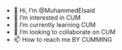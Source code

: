 - 👋 Hi, I’m @MuhammedElsaid
- 👀 I’m interested in CUM
- 🌱 I’m currently learning CUM
- 💞️ I’m looking to collaborate on CUM
- 📫 How to reach me BY CUMMING

<!---
MuhammedElsaid/MuhammedElsaid is a ✨ special ✨ repository because its `README.md` (this file) appears on your GitHub profile.
You can click the Preview link to take a look at your changes.
H79A2-75NBR-J365B-6TIIS
tM92TU5FJ3sg
--->
